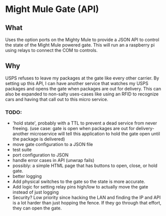 # Might Mule Gate (API)

## What
Uses the option ports on the Mighty Mule to provide a JSON API
to control the state of the Might Mule powered gate. This will
run an a raspberry pi using relays to connect the COM to controls.

## Why
USPS refuses to leave my packages at the gate like every other carrier.
By setting up this API, I can have another service that watches my USPS packages
and opens the gate when packages are out for delivery. This can also be
expanded to non-salty uses-cases like using an RFID to recognize cars and
having that call out to this micro service.

### TODO:
* 'hold state', probably with a TTL to prevent a dead service from never freeing. (use case: gate is open when packages are out for delivery- another microservice will tell this application to hold the gate open until the package is delivered)
* move gate configuration to a JSON file
* test suite
* port configuration to JSON
* handle error cases in API (unwrap fails)
* possibly: a simple HTML page that has buttons to open, close, or hold gate.
* better logging
* Add physical switches to the gate so the state is more accurate.
* Add logic for setting relay pins high/low to actually move the gate instead of just logging
* Security? Low priority since hacking the LAN and finding the IP and API is a lot harder than just hopping the fence. If they go through that effort, they can open the gate.
